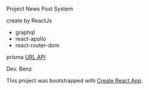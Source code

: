 Project News Post System 

create by ReactJs 
 
 - graphql
 - react-apollo
 - react-router-dom

prisma
 [URL API](https://eu1.prisma.sh/kritsadapk-9996a4/hello-world/dev)

Dev. Benz

This project was bootstrapped with [Create React App](https://github.com/facebook/create-react-app).
